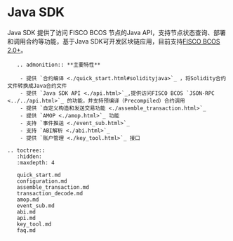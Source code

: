 # Java SDK

Java SDK 提供了访问 FISCO BCOS 节点的Java API，支持节点状态查询、部署和调用合约等功能，基于Java SDK可开发区块链应用，目前支持[FISCO BCOS 2.0+](../../../)。

```eval_rst
   .. admonition:: **主要特性**

    - 提供 `合约编译 <./quick_start.html#solidityjava>`_ ，将Solidity合约文件转换成Java合约文件
    - 提供 `Java SDK API <./api.html>`_,提供访问FISCO BCOS `JSON-RPC <../../api.html>`_ 的功能，并支持预编译（Precompiled）合约调用
    - 提供 `自定义构造和发送交易功能 <./assemble_transaction.html>`_
    - 提供 `AMOP <./amop.html>`_ 功能
    - 支持 `事件推送 <./event_sub.html>`_
    - 支持 `ABI解析 <./abi.html>`_
    - 提供 `账户管理 <./key_tool.html>`_ 接口
```

```eval_rst
.. toctree::
   :hidden:
   :maxdepth: 4

   quick_start.md
   configuration.md
   assemble_transaction.md
   transaction_decode.md
   amop.md
   event_sub.md
   abi.md
   api.md
   key_tool.md
   faq.md
```
